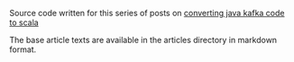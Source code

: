 Source code written for this series of posts on [converting java kafka code to scala](https://www.chrissearle.org/series/kafka-java-to-scala)

The base article texts are available in the articles directory in markdown format.
